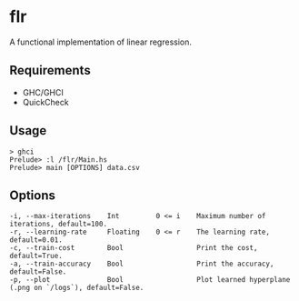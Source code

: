 # flr
A functional implementation of linear regression.

## Requirements
- GHC/GHCI
- QuickCheck

## Usage
```
> ghci
Prelude> :l /flr/Main.hs
Prelude> main [OPTIONS] data.csv
```

## Options
```
-i, --max-iterations    Int         0 <= i    Maximum number of iterations, default=100.
-r, --learning-rate     Floating    0 <= r    The learning rate, default=0.01.
-c, --train-cost        Bool                  Print the cost, default=True.
-a, --train-accuracy    Bool                  Print the accuracy, default=False.
-p, --plot              Bool                  Plot learned hyperplane (.png on `/logs`), default=False.
